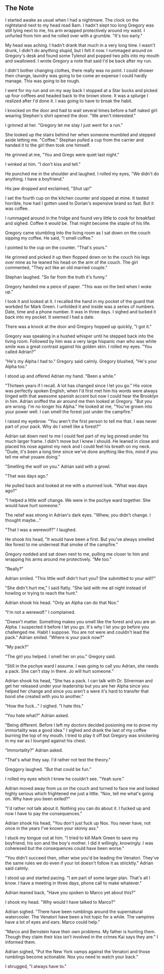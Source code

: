 ## The Note

I started awake as usual when I had a nightmare.  The clock on the nightstand next to my head read 8am.  I hadn't slept too long Gregory was still lying next to me, his arm wrapped protectively around my waist.  I unfurled from him and he rolled over with a grumble. "It's too early."

My head was aching.  I hadn't drank that much in a very long time.  I wasn't drunk, I didn't do anything stupid, but I felt it now.  I rummaged around on Gregory's desk and found some Tylenol and popped two pills into my mouth and swallowed.  I wrote Gregory a note that said I'd be back after my run.

I didn't bother changing clothes, there really was no point.  I could shower then change, laundry was going to be come an expense I could hardly manage.  This was going to be rough.

I went for my run and on my way back I stopped at a Star bucks and picked up four coffees and headed back to the brown stone.  It was a splurge I realized after I'd done it.  I was going to have to break the habit.

I knocked on the door and had to wait several times before a half naked girl wearing Stephen's shirt opened the door.  "We aren't interested."

I grinned at her.  "Gregory let me stay I just went for a run."

She looked up the stairs behind her when someone mumbled and stepped aside letting me.  "Coffee."  Stephan pulled a cup from the carrier and handed it to the girl then took one himself.

He grinned at me, "You and Gregs were quiet last night."

I winked at him.  "I don't kiss and tell."

He punched me in the shoulder and laughed.  I rolled my eyes, "We didn't do anything. I have a boyfriend."

His jaw dropped and exclaimed, "Shut up!"

I set the fourth cup on the kitchen counter and sipped at mine.  It tasted horrible, how had I gotten used to Dorian's expensive brand so fast.  But it was coffee.

I rummaged around in the fridge and found very little to cook for breakfast and sighed.  Coffee it would be.  That might become the staple of his life.

Gregory came stumbling into the living room as I sat down on the couch sipping my coffee.  He said, "I smell coffee."

I pointed to the cup on the counter.  "That's yours."

He grinned and picked it up then flopped down on to the couch his legs over mine as he leaned his head on the arm of the couch.  The girl commented, "They act like an old married couple."

Stephan laughed.  "So far from the truth it's funny."

Gregory handed me a peice of paper.  "This was on the bed when I woke up."

I took it and looked at it.  I recalled the hand in my pocket of the guard that workded for Mark Green.  I unfolded it and inside was  a series of numbers.  Date, time and a phone number.  It was in three days.  I sighed and tucked it back into my pocket.  It seemed I had a date.

There was a knock at the door and Gregory hopped up quickly, "I got it."

Gregory was speaking in a hushed whisper until he stepped back into the living room.   Followed by him was a very large hispanic man who was white smile was a great contrast against his golden skin.  I rolled my eyes.  "You called Adrian?"

"He's my Alpha I had to." Gregory said calmly.  Gregory blushed, "He's your Alpha too."

I stood up and offered Adrian my hand.  "Been a while."

"Thirteen years if I recall. A lot has changed since I let you go."  His voice was perfectly spoken English, when I'd first met him his words were always tinged with that awesome spanish accent but now I could hear the Brooklyn in him.  Adrian sniffed the air around me then looked at Gregory.  "But you are wrong.  I'm no longer his Alpha."  He looked at me, "You've grown into your power well.  I can smell the forest just under the campfire."

I raised my eyebrow.  "You aren't the first person to tell me that.  I was never part of your pack.  Why do I smell like a forest?"

Adrian sat down next to me I could feel part of my leg pinned under his much larger frame.  I didn't move but I knew I should.  He leaned in close and placed his nose against my neck and I could feel his breath on my neck.  "Dude, it's been a long time since we've done anything like this, mind if you tell me what youare doing."

"Smelling the wolf on you."  Adrian said with a growl.

"That was days ago."

He pulled back and looked at me with a stunned look.  "What was days ago?"

"I helped a little wolf change.  We were in the pschye ward together.  She would have hurt someone."

The relief was strong in Adrian's dark eyes.  "Whew, you didn't change.  I thought maybe..."

"That I was a werewolf?"  I laughed.

He shook his head, "It would have been a first.  But you've always smelled like forest to me underneat that smoke of the campfire."

Gregory nodded and sat down next to me, pulling me closer to him and wrapping his arms around me protectively.  "Me too."

"Really?"

Adrian smiled.  "This little wolf didn't hurt you?  She submitted to your will?"

"She didn't hurt me," I said flatly.  "She laid with me all night instead of howling or trying to reach the hunt."

Adrian shook his head.  "Only an Alpha can do that Nox."

"I'm not a werewolf."  I complained.

"Doesn't matter.  Something makes you smell like the forest and you are an Alpha.  I suspected it before I let you go.  It's why I let you go before you challenged me.  Habit I suppose.  You are not were and couldn't lead the pack."  Adrian smiled.  "Where is your pack now?"

"My pack?"

"The girl you helped.  I smell her on you."  Gregory said.

"Still in the pschye ward I assume.  I was going to call you Adrian, she needs a pack.  She can't stay in there.  Jo will hurt someone."

Adrian shook his head, "She has a pack.  I can talk with Dr. Silverman and get her released under your leadership but you are her Alpha since you helped her change and since you aren't a were it's hard to transfer that bond she created with you to another."

"How the fuck..."  I sighed.  "I hate this."

"You hate what?" Adrian asked.

"Being different.  Before I left my doctors decided posioning me to prove my immortality was a good idea."  I sighed and drank the last of my coffee burning the top of my mouth.  I tried to play it off but Gregory was snickering in my ear as I lounged against his chest.

"Immortality?"  Adrian asked.

"That's what they say.  I'd rather not test the theory."

Greggory laughed.  "But that could be fun."

I rolled my eyes which I knew he couldn't see.  "Yeah sure."

Adrian moved away from us on the couch and turned to face me and looked highly serious which frightened me just a little.  "Nox, tell me what's going on.  Why have you been exiled?"

"I'd rather not talk about it.  Nothing you can do about it.  I fucked up and now I have to pay the consequences."

Adrian shook his head, "You don't just fuck up Nox.  You never have, not once in the years I've known your skinny ass."

I stuck my tongue out at him.  "I tried to kill Mark Green to save my boyfriend, his son and the boy's mother.  I did it willingly, knowingly.  I was coheresed but the consequences could have been worse."

"You didn't succeed then, other wise you'd be leading the Venatori.  They've the same rules we do even if your lot doesn't follow it as stricktly."  Adrian said calmly.

I stood up and started pacing.  "I am part of some larger plan.  That's all I know.  I have a meeting in three days, phone call to make whatever."

Adrian leaned back, "Have you spoken to Marco yet about this?"

I shook my head.  "Why would I have talked to Marco?"

Adrian sighed. "There have been rumblings around the supernatural watercooler.  The Venatori have been a hot topic for a while.  The vampires have a lot of eyes and ears.  Marco could help."

"Marco and Bernstein have their own problems.  My father is hunting them.  Though they claim their kiss isn't involved in the crimes Kai says they are." I informed them.

Adrian sighed, "Put the New York vamps against the Venatori and those rumblings become actionable.  Nox you need to watch your back."

I shrugged, "I always have to."

